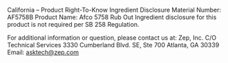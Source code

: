 
 
 
California – Product Right-To-Know Ingredient Disclosure 
Material Number: AF5758B 
Product Name: Afco 5758 Rub Out 
Ingredient disclosure for this product is not required per SB 258 Regulation. 
 
For additional information or question, please contact us at: 
Zep, Inc. 
C/O Technical Services 
3330 Cumberland Blvd. SE, Ste 700 
Atlanta, GA 30339 
Email: asktech@zep.com 
 
 
 
 
